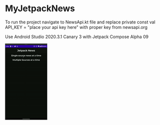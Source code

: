 # MyJetpackNews

To run the project navigate to NewsApi.kt file and replace 
private const val API_KEY = "place your api key here" with proper key from newsapi.org

Use Android Studio 2020.3.1 Canary 3 with Jetpack Compose Alpha 09

![Demo](demo.gif)
